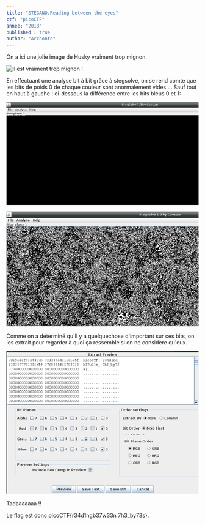 ```yaml
---
title: "STEGANO.Reading between the eyes"
ctf: "picoCTF"
annee: "2018"
published : true
author: "Archonte"
---
```


On a ici une jolie image de Husky vraiment trop mignon.

![Il est vraiment trop mignon !](/assets/images/husky.png)

En effectuant une analyse bit à bit grâce à stegsolve, on se rend comte que les bits de poids 0 de chaque couleur sont anormalement vides ...
Sauf tout en haut à gauche !
ci-dessous la différence entre les bits bleus 0 et 1:

![Il ](/assets/images/bit0husky.png)

![I](/assets/images/bit1husky.png)

Comme on a déterminé qu'il y a quelquechose d'important sur ces bits, on les extrait pour regarder à quoi ça ressemble si on ne considère qu'eux.

![Tadaaa !](/assets/images/extracthusky.png)

Tadaaaaaaa !!

Le flag est donc picoCTF{r34d1ngb37w33n 7h3_by73s}.
